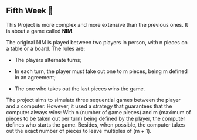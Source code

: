 ## Fifth Week​ :rocket: ##



This Project is more complex and more extensive than the previous ones. It is about a game called **NIM**. 

The original NIM is played between two players in person, with n pieces on a table or a board. The rules are:

- The players alternate turns;

- In each turn, the player must take out one to m pieces, being m defined in an agreement;

- The one who takes out the last pieces wins the game.

  

The project aims to simulate three sequential games between the player and a computer. However, it used a strategy that guarantees that the computer always wins: With n (number of game pieces) and m (maximum of pieces to be taken out per turn) being defined by the player, the computer defines who starts the game. Besides, when possible, the computer takes out the exact number of pieces to leave multiples of (m + 1). 

